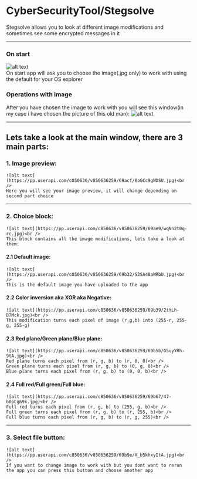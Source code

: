 # CyberSecurityTool/Stegsolve
Stegsolve allows you to look at different image modifications and sometimes see some encrypted messages in it
____
### On start
![alt text](https://pp.userapi.com/c850636/v850636259/69aa2/H6lAicV6Ja0.jpg)<br />
  On start app will ask you to choose the image(.jpg only) to work with using the default for your OS explorer
### Operations with image
  After you have chosen the image to work with you will see this window(in my case i have chosen the picture of this old man):
  ![alt text](https://pp.userapi.com/c850636/v850636259/69ac8/Hj_LR5NIsEE.jpg)<br />
____
## Lets take a look at the main window, there are 3 main parts:
  ### 1. Image preview:
    ![alt text](https://pp.userapi.com/c850636/v850636259/69acf/8oGCc9gWDSU.jpg)<br />
    Here you will see your image preview, it will change depending on second part choice
  ____
  ### 2. Choice block:
    ![alt text](https://pp.userapi.com/c850636/v850636259/69ae9/wqNn2t0q-rc.jpg)<br />
    This block contains all the image modifications, lets take a look at them:
   #### 2.1 Default image: 
    ![alt text](https://pp.userapi.com/c850636/v850636259/69b32/S3SA48aWRbU.jpg)<br />
    This is the default image you have uploaded to the app
   #### 2.2 Color inversion aka XOR aka Negative:
    ![alt text](https://pp.userapi.com/c850636/v850636259/69b39/2tYLh-D7Mck.jpg)<br />
    This modification turns each pixel of image (r,g,b) into (255-r, 255-g, 255-g)
   #### 2.3 Red plane/Green plane/Blue plane:
    ![alt text](https://pp.userapi.com/c850636/v850636259/69b5b/G5uyYRh-9tA.jpg)<br />
    Red plane turns each pixel from (r, g, b) to (r, 0, 0)<br />
    Green plane turns each pixel from (r, g, b) to (0, g, 0)<br />
    Blue plane turns each pixel from (r, g, b) to (0, 0, b)<br />
   #### 2.4 Full red/Full green/Full blue:
    ![alt text](https://pp.userapi.com/c850636/v850636259/69b67/47-b0pCg69k.jpg)<br />
    Full red turns each pixel from (r, g, b) to (255, g, b)<br />
    Full green turns each pixel from (r, g, b) to (r, 255, b)<br />
    Full blue turns each pixel from (r, g, b) to (r, g, 255)<br />
  ____
  ### 3. Select file button:
    ![alt text](https://pp.userapi.com/c850636/v850636259/69b9e/X_b5khxyItA.jpg)<br />
    If you want to change image to work with but you dont want to rerun the app you can press this button and choose another app
